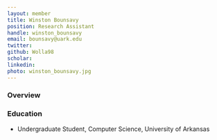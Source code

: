 ```yaml
---
layout: member
title: Winston Bounsavy
position: Research Assistant
handle: winston_bounsavy
email: bounsavy@uark.edu
twitter:
github: Wolla98
scholar: 
linkedin: 
photo: winston_bounsavy.jpg
---
```


### Overview


### Education
- Undergraduate Student, Computer Science, University of Arkansas